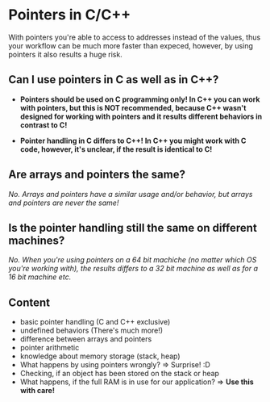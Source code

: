 #	Pointers in C/C++

With pointers you're able to access to addresses instead of the values, thus
your workflow can be much more faster than expeced, however, by using pointers
it also results a huge risk.

##	Can I use pointers in C as well as in C++?
-	**Pointers should be used on C programming only! In C++ you can work with pointers, but this is NOT recommended, because C++ wasn't designed for working with pointers and it results different behaviors in contrast to C!**

-	**Pointer handling in C differs to C++! In C++ you might work with C code, however, it's unclear, if the result is identical to C!**

##	Are arrays and pointers the same?
*No. Arrays and pointers have a similar usage and/or behavior, but arrays and pointers are never the same!*

##	Is the pointer handling still the same on different machines?
*No. When you're using pointers on a 64 bit machiche (no matter which OS you're working with), the results differs to a 32 bit machine as well as for a 16 bit machine etc.*

##	Content
-	basic pointer handling (C and C++ exclusive)
-	undefined behaviors (There's much more!)
-	difference between arrays and pointers
-	pointer arithmetic
-	knowledge about memory storage (stack, heap)
-	What happens by using pointers wrongly? => Surprise! :D
-	Checking, if an object has been stored on the stack or heap
-	What happens, if the full RAM is in use for our application? => **Use this with care!**
